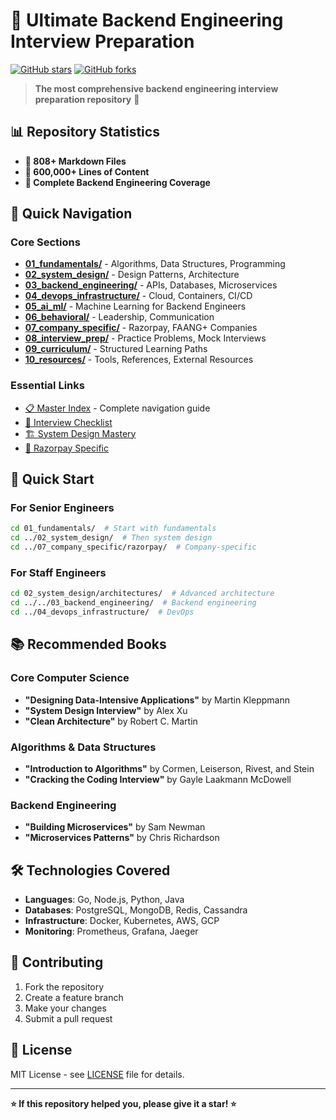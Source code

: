 # 🚀 Ultimate Backend Engineering Interview Preparation

[![GitHub stars](https://img.shields.io/github/stars/BhaveetKumar/nail-it.svg)](https://github.com/BhaveetKumar/nail-it/stargazers)
[![GitHub forks](https://img.shields.io/github/forks/BhaveetKumar/nail-it.svg)](https://github.com/BhaveetKumar/nail-it/network)

> **The most comprehensive backend engineering interview preparation repository** 🎯

## 📊 Repository Statistics
- **📁 808+ Markdown Files**
- **📝 600,000+ Lines of Content**
- **🎯 Complete Backend Engineering Coverage**

## 🎯 Quick Navigation

### Core Sections
- **[01_fundamentals/](01_fundamentals/)** - Algorithms, Data Structures, Programming
- **[02_system_design/](02_system_design/)** - Design Patterns, Architecture
- **[03_backend_engineering/](03_backend_engineering/)** - APIs, Databases, Microservices
- **[04_devops_infrastructure/](04_devops_infrastructure/)** - Cloud, Containers, CI/CD
- **[05_ai_ml/](05_ai_ml/)** - Machine Learning for Backend Engineers
- **[06_behavioral/](06_behavioral/)** - Leadership, Communication
- **[07_company_specific/](07_company_specific/)** - Razorpay, FAANG+ Companies
- **[08_interview_prep/](08_interview_prep/)** - Practice Problems, Mock Interviews
- **[09_curriculum/](09_curriculum/)** - Structured Learning Paths
- **[10_resources/](10_resources/)** - Tools, References, External Resources

### Essential Links
- [📋 Master Index](MASTER_INDEX.md) - Complete navigation guide
- [🎯 Interview Checklist](08_interview_prep/guides/Interview_Preparation_Complete_Checklist.md)
- [🏗️ System Design Mastery](08_interview_prep/guides/SYSTEM_DESIGN_INTERVIEW_MASTERY.md)
- [💼 Razorpay Specific](07_company_specific/razorpay/)

## 🚀 Quick Start

### For Senior Engineers
```bash
cd 01_fundamentals/  # Start with fundamentals
cd ../02_system_design/  # Then system design
cd ../07_company_specific/razorpay/  # Company-specific
```

### For Staff Engineers
```bash
cd 02_system_design/architectures/  # Advanced architecture
cd ../../03_backend_engineering/  # Backend engineering
cd ../04_devops_infrastructure/  # DevOps
```

## 📚 Recommended Books

### Core Computer Science
- **"Designing Data-Intensive Applications"** by Martin Kleppmann
- **"System Design Interview"** by Alex Xu
- **"Clean Architecture"** by Robert C. Martin

### Algorithms & Data Structures
- **"Introduction to Algorithms"** by Cormen, Leiserson, Rivest, and Stein
- **"Cracking the Coding Interview"** by Gayle Laakmann McDowell

### Backend Engineering
- **"Building Microservices"** by Sam Newman
- **"Microservices Patterns"** by Chris Richardson

## 🛠️ Technologies Covered

- **Languages**: Go, Node.js, Python, Java
- **Databases**: PostgreSQL, MongoDB, Redis, Cassandra
- **Infrastructure**: Docker, Kubernetes, AWS, GCP
- **Monitoring**: Prometheus, Grafana, Jaeger

## 🤝 Contributing

1. Fork the repository
2. Create a feature branch
3. Make your changes
4. Submit a pull request

## 📄 License

MIT License - see [LICENSE](LICENSE) file for details.

---

**⭐ If this repository helped you, please give it a star! ⭐**